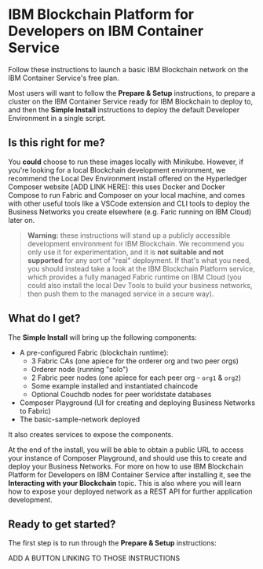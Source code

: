 <!-- ---
layout: default
title:  Overview
permalink: "/overview/"
--- -->

# IBM Blockchain Platform for Developers on IBM Container Service

Follow these instructions to launch a basic IBM Blockchain network on the IBM Container Service's free plan.

Most users will want to follow the **Prepare & Setup** instructions, to prepare a cluster on the IBM Container Service ready for IBM Blockchain to deploy to, and then the **Simple Install** instructions to deploy the default Developer Environment in a single script.

## Is this right for me?

You __could__ choose to run these images locally with Minikube.  However, if you're looking for a local Blockchain development environment, we recommend the Local Dev Environment install offered on the Hyperledger Composer website [ADD LINK HERE]: this uses Docker and Docker Compose to run Fabric and Composer on your local machine, and comes with other useful tools like a VSCode extension and CLI tools to deploy the Business Networks you create elsewhere (e.g. Faric running on IBM Cloud) later on.

> **Warning:** these instructions will stand up a publicly accessible development environment for IBM Blockchain.  We recommend you only use it for experimentation, and it is **not suitable and not supported** for any sort of "real" deployment.  If that's what you need, you should instead take a look at the IBM Blockchain Platform service, which provides a fully managed Fabric runtime on IBM Cloud (you could also install the local Dev Tools to build your business networks, then push them to the managed service in a secure way).

## What do I get?

The **Simple Install** will bring up the following components:

* A pre-configured Fabric (blockchain runtime):
  * 3 Fabric CAs (one apiece for the orderer org and two peer orgs)
  * Orderer node (running "solo")
  * 2 Fabric peer nodes (one apiece for each peer org - ``org1`` & ``org2``)
  * Some example installed and instantiated chaincode
  * Optional Couchdb nodes for peer worldstate databases
* Composer Playground (UI for creating and deploying Business Networks to Fabric)
* The basic-sample-network deployed

It also creates services to expose the components.

At the end of the install, you will be able to obtain a public URL to access your instance of Composer Playground, and should use this to create and deploy your Business Networks.  For more on how to use IBM Blockchain Platform for Developers on IBM Container Service after installing it, see the **Interacting with your Blockchain** topic.  This is also where you will learn how to expose your deployed network as a REST API for further application development.

## Ready to get started?

The first step is to run through the **Prepare & Setup** instructions:

ADD A BUTTON LINKING TO THOSE INSTRUCTIONS
